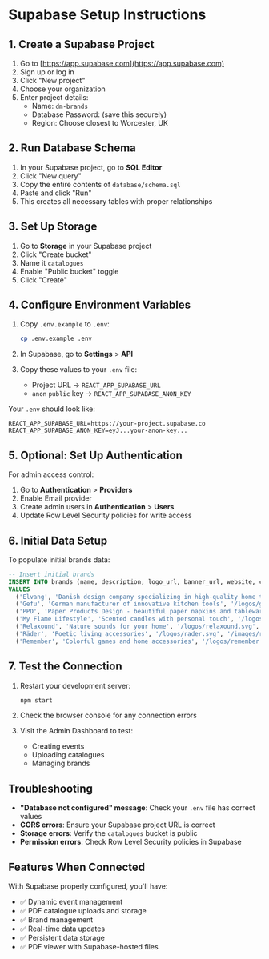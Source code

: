 # Supabase Setup Instructions

## 1. Create a Supabase Project

1. Go to [https://app.supabase.com](https://app.supabase.com)
2. Sign up or log in
3. Click "New project"
4. Choose your organization
5. Enter project details:
   - Name: `dm-brands`
   - Database Password: (save this securely)
   - Region: Choose closest to Worcester, UK

## 2. Run Database Schema

1. In your Supabase project, go to **SQL Editor**
2. Click "New query"
3. Copy the entire contents of `database/schema.sql`
4. Paste and click "Run"
5. This creates all necessary tables with proper relationships

## 3. Set Up Storage

1. Go to **Storage** in your Supabase project
2. Click "Create bucket"
3. Name it `catalogues`
4. Enable "Public bucket" toggle
5. Click "Create"

## 4. Configure Environment Variables

1. Copy `.env.example` to `.env`:
   ```bash
   cp .env.example .env
   ```

2. In Supabase, go to **Settings** > **API**

3. Copy these values to your `.env` file:
   - Project URL → `REACT_APP_SUPABASE_URL`
   - `anon` `public` key → `REACT_APP_SUPABASE_ANON_KEY`

Your `.env` should look like:
```
REACT_APP_SUPABASE_URL=https://your-project.supabase.co
REACT_APP_SUPABASE_ANON_KEY=eyJ...your-anon-key...
```

## 5. Optional: Set Up Authentication

For admin access control:

1. Go to **Authentication** > **Providers**
2. Enable Email provider
3. Create admin users in **Authentication** > **Users**
4. Update Row Level Security policies for write access

## 6. Initial Data Setup

To populate initial brands data:

```sql
-- Insert initial brands
INSERT INTO brands (name, description, logo_url, banner_url, website, color, order_index)
VALUES 
  ('Elvang', 'Danish design company specializing in high-quality home textiles', '/logos/elvang.svg', '/images/elvang-banner.jpg', 'https://www.elvang.co.uk', '#C4A274', 1),
  ('Gefu', 'German manufacturer of innovative kitchen tools', '/logos/gefu.svg', '/images/gefu-banner.jpg', 'https://www.gefu.com', '#2E7D32', 2),
  ('PPD', 'Paper Products Design - beautiful paper napkins and tableware', '/logos/ppd.svg', '/images/banner3.jpg', 'https://paperproductsdesign.de', '#8E24AA', 3),
  ('My Flame Lifestyle', 'Scented candles with personal touch', '/logos/myflame.svg', '/images/myflame-banner.jpg', 'https://www.myflame.nl', '#F4A460', 4),
  ('Relaxound', 'Nature sounds for your home', '/logos/relaxound.svg', '/images/relaxound-banner.jpg', 'https://www.relaxound.com', '#6FBE89', 5),
  ('Räder', 'Poetic living accessories', '/logos/rader.svg', '/images/rader-banner.jpg', 'https://www.raeder.de', '#8B6DB5', 6),
  ('Remember', 'Colorful games and home accessories', '/logos/remember.svg', '/images/remember-banner.jpg', 'https://www.remember.de', '#E6A4C4', 7);
```

## 7. Test the Connection

1. Restart your development server:
   ```bash
   npm start
   ```

2. Check the browser console for any connection errors

3. Visit the Admin Dashboard to test:
   - Creating events
   - Uploading catalogues
   - Managing brands

## Troubleshooting

- **"Database not configured" message**: Check your `.env` file has correct values
- **CORS errors**: Ensure your Supabase project URL is correct
- **Storage errors**: Verify the `catalogues` bucket is public
- **Permission errors**: Check Row Level Security policies in Supabase

## Features When Connected

With Supabase properly configured, you'll have:
- ✅ Dynamic event management
- ✅ PDF catalogue uploads and storage
- ✅ Brand management
- ✅ Real-time data updates
- ✅ Persistent data storage
- ✅ PDF viewer with Supabase-hosted files